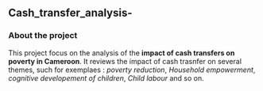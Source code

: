 ##  Cash_transfer_analysis-
### About the project
This project focus on the analysis of the **impact of cash transfers on poverty in Cameroon**. It reviews the impact of cash trasnfer on several themes, such for exemplaes : *poverty reduction*, *Household empowerment*, *cognitive developement of children*, *Child labour* and so on. 

